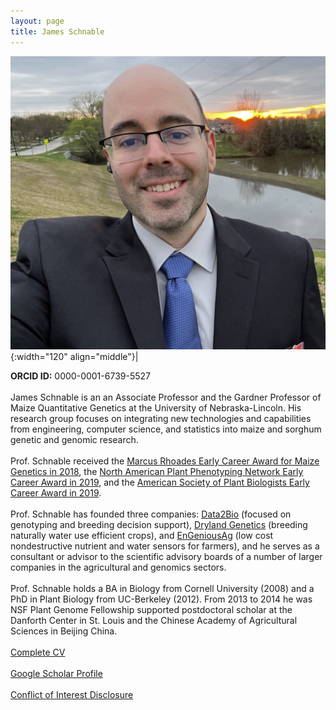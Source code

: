 ```yaml
---
layout: page
title: James Schnable
---
```


![James Schnable](/images/People_Images/jamesschnable.jpg){:width="120" align="middle"}|

**ORCID ID:** 0000-0001-6739-5527
<br><br>
James Schnable is an an Associate Professor and the Gardner Professor of Maize Quantitative Genetics at the University of Nebraska-Lincoln. His research group focuses on integrating new technologies and capabilities from engineering, computer science, and statistics into maize and sorghum genetic and genomic research.
<br><br>
Prof. Schnable received the [Marcus Rhoades Early Career Award for Maize Genetics in 2018](https://www.maizegdb.org/community/awards/maize_past_winners), the [North American Plant Phenotyping Network Early Career Award in 2019](http://nappn.plant-phenotyping.org/early-career-award-2019/), and the [American Society of Plant Biologists Early Career Award in 2019](https://blog.aspb.org/aspb-names-2019-award-recipients/).
<br><br>
Prof. Schnable has founded three companies: [Data2Bio](https://www.data2bio.com/) (focused on genotyping and breeding decision support), [Dryland Genetics](http://www.drylandgenetics.com/) (breeding naturally water use efficient crops), and [EnGeniousAg](https://www.engeniousag.com/) (low cost nondestructive nutrient and water sensors for farmers), and he serves as a consultant or advisor to the scientific advisory boards of a number of larger companies in the agricultural and genomics sectors.
<br><br>
Prof. Schnable holds a BA in Biology from Cornell University (2008) and a PhD in Plant Biology from UC-Berkeley (2012). From 2013 to 2014 he was NSF Plant Genome Fellowship supported postdoctoral scholar at the Danforth Center in St. Louis and the Chinese Academy of Agricultural Sciences in Beijing China.
<br><br>
[Complete CV](/CVs/JSchnable.pdf)
<br><br>
[Google Scholar Profile](https://scholar.google.com/citations?user=cik4JVYAAAAJ)
<br><br>
[Conflict of Interest Disclosure](/peoplepages/coi/)
